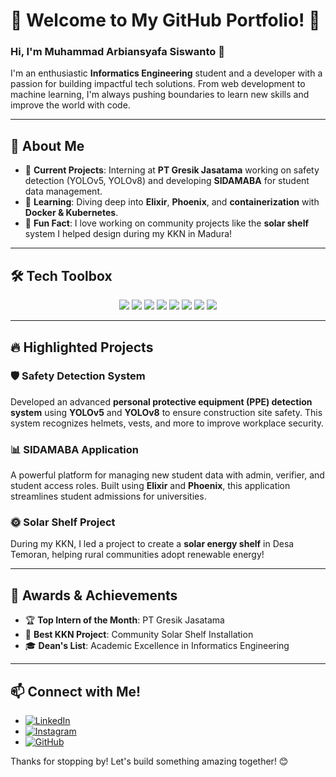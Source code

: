 # 🌟 Welcome to My GitHub Portfolio! 🌟

### Hi, I'm **Muhammad Arbiansyafa Siswanto** 👋
I'm an enthusiastic **Informatics Engineering** student and a developer with a passion for building impactful tech solutions. From web development to machine learning, I'm always pushing boundaries to learn new skills and improve the world with code.

---

## 🚀 About Me
- 🔭 **Current Projects**: Interning at **PT Gresik Jasatama** working on safety detection (YOLOv5, YOLOv8) and developing **SIDAMABA** for student data management.
- 🌱 **Learning**: Diving deep into **Elixir**, **Phoenix**, and **containerization** with **Docker & Kubernetes**.
- 💬 **Fun Fact**: I love working on community projects like the **solar shelf** system I helped design during my KKN in Madura!

---

## 🛠️ Tech Toolbox
<p align="center">
  <img src="https://img.shields.io/badge/Code-Python-blue?style=flat&logo=python" />
  <img src="https://img.shields.io/badge/Code-Elixir-purple?style=flat&logo=elixir" />
  <img src="https://img.shields.io/badge/Framework-Phoenix-orange?style=flat&logo=phoenix" />
  <img src="https://img.shields.io/badge/Database-PostgreSQL-blue?style=flat&logo=postgresql" />
  <img src="https://img.shields.io/badge/Machine%20Learning-YOLO-yellowgreen?style=flat&logo=yolo" />
  <img src="https://img.shields.io/badge/Tools-Docker-blue?style=flat&logo=docker" />
  <img src="https://img.shields.io/badge/Version%20Control-Git-blue?style=flat&logo=git" />
  <img src="https://img.shields.io/badge/Editor-VS%20Code-blue?style=flat&logo=visual-studio-code" />
</p>

---

## 🔥 Highlighted Projects

### 🛡️ **Safety Detection System**
Developed an advanced **personal protective equipment (PPE) detection system** using **YOLOv5** and **YOLOv8** to ensure construction site safety. This system recognizes helmets, vests, and more to improve workplace security.

### 📊 **SIDAMABA Application**
A powerful platform for managing new student data with admin, verifier, and student access roles. Built using **Elixir** and **Phoenix**, this application streamlines student admissions for universities.

### 🌞 **Solar Shelf Project**
During my KKN, I led a project to create a **solar energy shelf** in Desa Temoran, helping rural communities adopt renewable energy!

---

## 🌟 Awards & Achievements
- 🏆 **Top Intern of the Month**: PT Gresik Jasatama
- 🥇 **Best KKN Project**: Community Solar Shelf Installation
- 🎓 **Dean's List**: Academic Excellence in Informatics Engineering

---

## 📫 Connect with Me!
- [![LinkedIn](https://img.shields.io/badge/-LinkedIn-blue?style=flat&logo=Linkedin)](https://www.linkedin.com/in/muhammad-arbiansyafa-siswanto-6267b3288/)
- [![Instagram](https://img.shields.io/badge/-Instagram-purple?style=flat&logo=Instagram)](https://www.instagram.com/arbiansa)
- [![GitHub](https://img.shields.io/badge/-GitHub-black?style=flat&logo=github)](https://github.com/Arbiansa)

Thanks for stopping by! Let's build something amazing together! 😊
